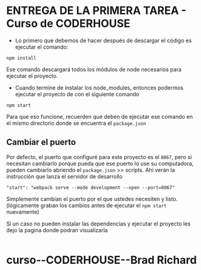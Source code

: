 # ENTREGA DE LA PRIMERA TAREA - Curso de CODERHOUSE

* Lo primero que debemos de hacer después de descargar el código es ejecutar el comando:

```
npm install
```
Ese comando descargará todos los módulos de node necesarios para ejecutar el proyecto.


* Cuando termine de instalar los node_modules, entonces podermos ejecutar el proyecto de con el siguiente comando

```
npm start
```
Para que eso funcione, recuerden que deben de ejecutar ese comando en el mismo directorio donde se encuentra el ```package.json```

## Cambiar el puerto
Por defecto, el puerto que configuré para este proyecto es el ```8067```, pero si necesitan cambiarlo porque pueda que ese puerto lo use su computadora, pueden cambiarlo abriendo el ```package.json``` >> scripts. Ahí verán la instrucción que lanza el servidor de desarrollo

```
"start": "webpack serve --mode development --open --port=8067"
```

Simplemente cambian el puerto por el que ustedes necesiten y listo. (lógicamente graban los cambios antes de ejecutar el ```npm start``` nuevamente)

Si un caso no pueden instalar las dependencias y ejecutar el proyecto les dejo la pagina donde podran visualizarla
```

```

# curso--CODERHOUSE--Brad Richard

